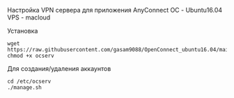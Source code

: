 Настройка VPN сервера для приложения AnyConnect
ОС - Ubuntu16.04
VPS - macloud

Установка
```
wget https://raw.githubusercontent.com/gasam9088/OpenConnect_ubuntu16.04/main/ocserv
chmod +x ocserv
```

Для создания/удаления аккаунтов 
```
cd /etc/ocserv
./manage.sh
```
